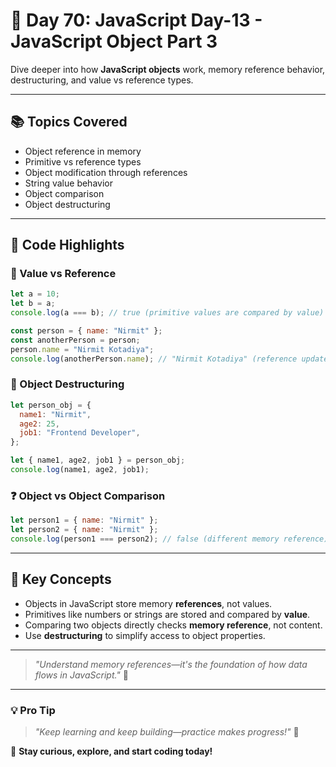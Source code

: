 # 🚀 Day 70: JavaScript Day-13 - JavaScript Object Part 3

Dive deeper into how **JavaScript objects** work, memory reference behavior, destructuring, and value vs reference types.

---

## 📚 Topics Covered

- Object reference in memory
- Primitive vs reference types
- Object modification through references
- String value behavior
- Object comparison
- Object destructuring

---

## 📌 Code Highlights

### 🧠 Value vs Reference

```js
let a = 10;
let b = a;
console.log(a === b); // true (primitive values are compared by value)
```

```js
const person = { name: "Nirmit" };
const anotherPerson = person;
person.name = "Nirmit Kotadiya";
console.log(anotherPerson.name); // "Nirmit Kotadiya" (reference updated)
```

### 🎯 Object Destructuring

```js
let person_obj = {
  name1: "Nirmit",
  age2: 25,
  job1: "Frontend Developer",
};

let { name1, age2, job1 } = person_obj;
console.log(name1, age2, job1);
```

### ❓ Object vs Object Comparison

```js
let person1 = { name: "Nirmit" };
let person2 = { name: "Nirmit" };
console.log(person1 === person2); // false (different memory reference)
```

---

## 🧠 Key Concepts

- Objects in JavaScript store memory **references**, not values.
- Primitives like numbers or strings are stored and compared by **value**.
- Comparing two objects directly checks **memory reference**, not content.
- Use **destructuring** to simplify access to object properties.

---

> _"Understand memory references—it's the foundation of how data flows in JavaScript."_ 🧠

---

### 💡 **Pro Tip**

> _"Keep learning and keep building—practice makes progress!"_ 💪

🚀 **Stay curious, explore, and start coding today!**
